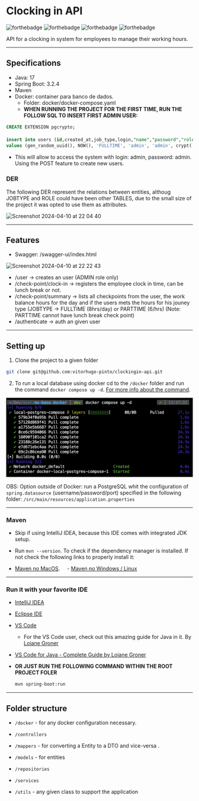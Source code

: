 # Clocking in API

![forthebadge](https://img.shields.io/badge/Spring-6DB33F.svg?style=for-the-badge&logo=Spring&logoColor=white) ![forthebadge](https://img.shields.io/badge/Spring%20Boot-6DB33F.svg?style=for-the-badge&logo=Spring-Boot&logoColor=white) ![forthebadge](https://img.shields.io/badge/Apache%20Maven-C71A36.svg?style=for-the-badge&logo=Apache-Maven&logoColor=white) ![forthebadge](https://img.shields.io/badge/PostgreSQL-4169E1.svg?style=for-the-badge&logo=PostgreSQL&logoColor=white)

API for a clocking in system for employees to manage their working hours.

---

## Specifications

- Java: 17
- Spring Boot: 3.2.4
- Maven
- Docker: container para banco de dados.
  - Folder: docker/docker-compose.yaml
  - __WHEN RUNNING THE PROJECT FOR THE FIRST TIME, RUN THE FOLLOW SQL TO INSERT FIRST ADMIN USER:__
```sql
CREATE EXTENSION pgcrypto;

insert into users (id,created_at,job_type,login,"name","password","role")
values (gen_random_uuid(), NOW(), 'FULLTIME', 'admin', 'admin', crypt('admin', gen_salt('bf')), 'ADMIN');
```
  - This will allow to access the system with login: admin, password: admin. Using the POST feature to create new users.

### DER
The following DER represent the relations between entities, althoug JOBTYPE and ROLE could have been other TABLES, due to the small size of the project it was opted to use them as attributes.

<img width="363" alt="Screenshot 2024-04-10 at 22 04 40" src="https://github.com/vitorhugo-pinto/clockingin-api/assets/83354219/a096dc61-1b03-412e-a7c1-366415f302af">

---

## Features
-  Swagger: /swagger-ui/index.html
<img width="708" alt="Screenshot 2024-04-10 at 22 22 43" src="https://github.com/vitorhugo-pinto/clockingin-api/assets/83354219/55eb301a-85f5-4395-8be0-f5ddff793cda">


- /user -> creates an user (ADMIN role only)
- /check-point/clock-in -> registers the employee clock in time, can be lunch break or not.
- /check-point/summary -> lists all checkpoints from the user, the work balance hours for the day and if the users mets the hours for his jouney type (JOBTYPE -> FULLTIME (8hrs/day) or PARTTIME (6/hrs) (Note: PARTTIME cannot have lunch break check point)
- /authenticate -> auth an given user

---

## Setting up

1. Clone the project to a given folder

```sh
git clone git@github.com:vitorhugo-pinto/clockingin-api.git
```

2. To run a local database using docker cd to the `/docker` folder and run the command `docker compose up -d`. [For more info about the command](https://docs.docker.com/engine/reference/commandline/compose_up).

![image](https://raw.githubusercontent.com/clizioguedes/images/main/ufrn/acer/sellercenter/ms-base/docker-compose.png)

OBS: Option outside of Docker: run a PostgreSQL whit the configuration of `spring.datasource` (username/password/port) specified in the following folder: `/src/main/resources/application.properties`

---

### Maven

- Skip if using IntelliJ IDEA, because this IDE comes with integrated JDK setup.

- Run `mvn --version`. To check if the dependency manager is installed. If not check the following links to properly install it:

- [Maven no MacOS](https://www.digitalocean.com/community/tutorials/install-maven-mac-os).
    - [Maven no Windows / Linux](https://www.baeldung.com/install-maven-on-windows-linux-mac)

---

### Run it with your favorite IDE

- [IntelliJ IDEA](https://www.jetbrains.com/idea/download)
- [Eclipse IDE](https://www.eclipse.org/downloads/packages/installer)
- [VS Code](https://code.visualstudio.com/download)
  - For the VS Code user, check out this amazing guide for Java in it. By [Loiane Groner](https://github.com/loiane)
- [VS Code for Java - Complete Guide by Loiane Groner](https://loiane.com/2024/03/visual-studio-code-for-java-the-complete-guide/)

- __OR JUST RUN THE FOLLOWING COMMAND WITHIN THE ROOT PROJECT FOLER__
  ```sh
  mvn spring-boot:run
  ```

---

## Folder structure

- `/docker` - for any docker configuration necessary.

- `/controllers`

- `/mappers` - for converting a Entity to a DTO and vice-versa .

- `/models` - for entities

- `/repositories`

- `/services`

- `/utils` - any given class to support the application
